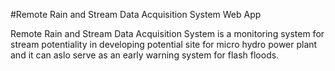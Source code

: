 #Remote Rain and Stream Data Acquisition System Web App

Remote Rain and Stream Data Acquisition System is a monitoring system for stream potentiality in developing potential site for micro hydro power plant and it can aslo serve as an early warning system for flash floods.
